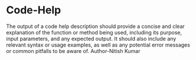 # Code-Help
The output of a code help description should provide a concise and clear explanation of the function or method being used, including its purpose, input parameters, and any expected output. It should also include any relevant syntax or usage examples, as well as any potential error messages or common pitfalls to be aware of. 
Author-Nitish Kumar
